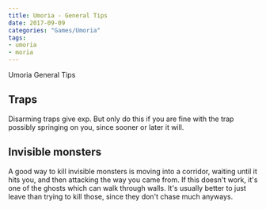 ```yaml
---
title: Umoria - General Tips
date: 2017-09-09
categories: "Games/Umoria"
tags:
- umoria
- moria
---
```


Umoria General Tips

## Traps

Disarming traps give exp. But only do this if you are fine with the trap possibly springing on you, since sooner or later it will.

## Invisible monsters
A good way to kill invisible monsters is moving into a corridor, waiting until it
hits you, and then attacking the way you came from. If this doesn't work, it's one
of the ghosts which can walk through walls. It's usually better to just leave than
trying to kill those, since they don't chase much anyways.
